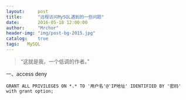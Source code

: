 ```yaml
---
layout:     post
title:      "远程访问MySQL遇到的一些问题"
date:       2016-05-18 12:00:00
author:     "Mrchor"
header-img: "img/post-bg-2015.jpg"
catalog:	true
tags:	MySQL
---
```


> “这就是我，一个低调的作者。”


一、access deny 

	GRANT ALL PRIVILEGES ON *.* TO '用户名'@'IP地址' IDENTIFIED BY '密码' with grant option;
